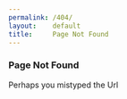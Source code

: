 ```yaml
---
permalink: /404/
layout:    default
title:     Page Not Found
---
```

### Page Not Found
Perhaps you mistyped the Url
